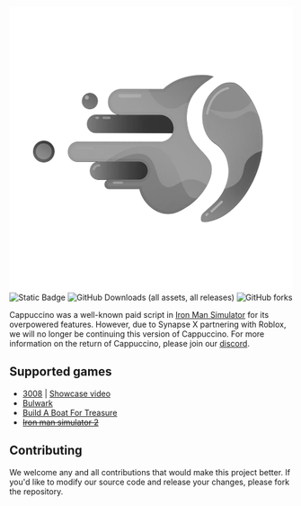 ![Project Logo](https://github.com/CappuccinoHost/Cappuccino-v7-source-code/blob/main/assets/logo.png?raw=true) ![Static Badge](https://img.shields.io/badge/status-discontinued-blue?color=rgb(200%2C%2080%2C%2080)) ![GitHub Downloads (all assets, all releases)](https://img.shields.io/github/downloads/CappuccinoHost/Cappuccino-v7-source-code/total) ![GitHub forks](https://img.shields.io/github/forks/CappuccinoHost/Cappuccino-v7-source-code?style=flat)


Cappuccino was a well-known paid script in [Iron Man Simulator](https://www.roblox.com/games/1735775055/Iron-Man-Simulator) for its overpowered features.
However, due to Synapse X partnering with Roblox, we will no longer be continuing this version of Cappuccino.
For more information on the return of Cappuccino, please join our [discord](https://discord.gg/U2u29MEVZs).

## Supported games
- [3008](https://www.roblox.com/games/2768379856) | [Showcase video](https://www.youtube.com/watch?v=K7GZ8P8pN68)
- [Bulwark](https://www.roblox.com/games/6168898345)
- [Build A Boat For Treasure](https://www.roblox.com/games/537413528)
- ~~[Iron man simulator 2](https://www.roblox.com/games/6097258548)~~

## Contributing
We welcome any and all contributions that would make this project better.
If you'd like to modify our source code and release your changes, please fork the repository.
